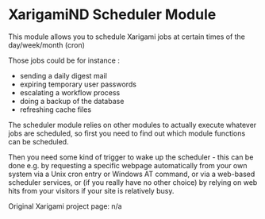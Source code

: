 # XarigamiND Scheduler Module

This module allows you to schedule Xarigami jobs at certain times of the day/week/month (cron)

Those jobs could be for instance :

* sending a daily digest mail
* expiring temporary user passwords
* escalating a workflow process
* doing a backup of the database
* refreshing cache files

The scheduler module relies on other modules to actually execute whatever jobs are 
scheduled, so first you need to find out which module functions can be scheduled. 

Then you need some kind of trigger to wake up the scheduler - this can be done 
e.g. by requesting a specific webpage automatically from your own system via a Unix 
cron entry or Windows AT command, or via a web-based scheduler services, 
or (if you really have no other choice) by relying on web hits from your 
visitors if your site is relatively busy. 

Original Xarigami project page: n/a
